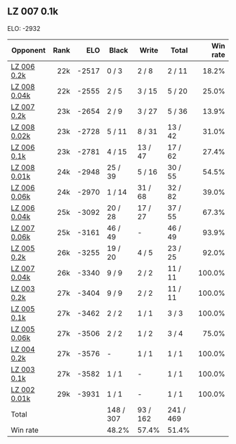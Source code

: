 ## LZ 007 0.1k ##

ELO: -2932

Opponent | Rank | ELO | Black | Write | Total | Win rate
---------|-----:|----:|-------|-------|-------|-------:
[LZ 006 0.2k](LZ%20006%200.2k.md) | 22k | -2517 | 0 / 3 | 2 / 8 | 2 / 11 | 18.2%
[LZ 008 0.04k](LZ%20008%200.04k.md) | 22k | -2555 | 2 / 5 | 3 / 15 | 5 / 20 | 25.0%
[LZ 007 0.2k](LZ%20007%200.2k.md) | 23k | -2654 | 2 / 9 | 3 / 27 | 5 / 36 | 13.9%
[LZ 008 0.02k](LZ%20008%200.02k.md) | 23k | -2728 | 5 / 11 | 8 / 31 | 13 / 42 | 31.0%
[LZ 006 0.1k](LZ%20006%200.1k.md) | 23k | -2781 | 4 / 15 | 13 / 47 | 17 / 62 | 27.4%
[LZ 008 0.01k](LZ%20008%200.01k.md) | 24k | -2948 | 25 / 39 | 5 / 16 | 30 / 55 | 54.5%
[LZ 006 0.06k](LZ%20006%200.06k.md) | 24k | -2970 | 1 / 14 | 31 / 68 | 32 / 82 | 39.0%
[LZ 006 0.04k](LZ%20006%200.04k.md) | 25k | -3092 | 20 / 28 | 17 / 27 | 37 / 55 | 67.3%
[LZ 007 0.06k](LZ%20007%200.06k.md) | 25k | -3161 | 46 / 49 | - | 46 / 49 | 93.9%
[LZ 005 0.2k](LZ%20005%200.2k.md) | 26k | -3255 | 19 / 20 | 4 / 5 | 23 / 25 | 92.0%
[LZ 007 0.04k](LZ%20007%200.04k.md) | 26k | -3340 | 9 / 9 | 2 / 2 | 11 / 11 | 100.0%
[LZ 003 0.2k](LZ%20003%200.2k.md) | 27k | -3404 | 9 / 9 | 2 / 2 | 11 / 11 | 100.0%
[LZ 005 0.1k](LZ%20005%200.1k.md) | 27k | -3462 | 2 / 2 | 1 / 1 | 3 / 3 | 100.0%
[LZ 005 0.06k](LZ%20005%200.06k.md) | 27k | -3506 | 2 / 2 | 1 / 2 | 3 / 4 | 75.0%
[LZ 004 0.2k](LZ%20004%200.2k.md) | 27k | -3576 | - | 1 / 1 | 1 / 1 | 100.0%
[LZ 003 0.1k](LZ%20003%200.1k.md) | 27k | -3582 | 1 / 1 | - | 1 / 1 | 100.0%
[LZ 002 0.01k](LZ%20002%200.01k.md) | 29k | -3931 | 1 / 1 | - | 1 / 1 | 100.0%
Total | | | 148 / 307 | 93 / 162 | 241 / 469 | 
Win rate| | | 48.2% | 57.4% | 51.4% | 
